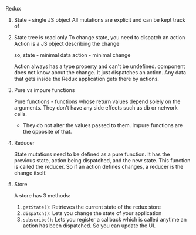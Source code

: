Redux

1. State - single JS object
	All mutations are explicit and can be kept track of

2. State tree is read only
	To change state, you need to dispatch an action
	Action is a JS object describing the change

	so,
	state - minimal data
	action - minimal change

	Action always has a type property and can't be undefined.
	component does not know about the change. It just dispatches an action.
	Any data that gets inside the Redux application gets there by actions.

3. Pure vs impure functions

	Pure functions - functions whose return values depend solely on the arguments. They don't have any side effects such as db or network calls.
	- They do not alter the values passed to them.
	Impure functions are the opposite of that.

4. Reducer

	State mutations need to be defined as a pure function. It has the previous state, action being dispatched, and the new state. This function is called the reducer.
	So if an action defines changes, a reducer is the change itself.

5. Store 

	A store has 3 methods:
	1. `getState()`: Retrieves the current state of the redux store
	2. `dispatch()`: Lets you change the state of your application
	3. `subscribe()`: Lets you register a callback which is called anytime an action has been dispatched. So you can update the UI.
